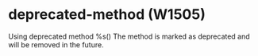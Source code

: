 # deprecated-method (W1505)

Using deprecated method %s() The method is marked as deprecated and will
be removed in the future.
